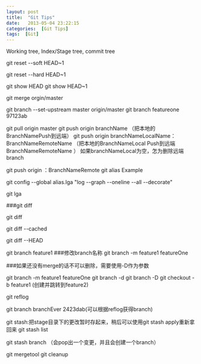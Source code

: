 ```yaml
---
layout: post
title:  "Git Tips"
date:   2013-05-04 23:22:15
categories:  [Git Tips]
tags:  [Git]
---
```


Working tree, Index/Stage tree, commit tree

git reset --soft HEAD~1

git reset --hard HEAD~1

git show HEAD git show HEAD~1

git merge orgin/master

git branch --set-upstream master origin/master
git branch featureone 97123ab

git pull origin master
git push origin branchName （把本地的BranchNamePush到远端）
git push origin branchNameLocalName：BranchNameRemoteName （把本地的BranchNameLocal Push到远端BranchNameRemoteName ）
如果branchNameLocal为空，怎为删除远端branch 

git push origin ：BranchNameRemote 
git alias Example

git config --global alias.lga "log --graph --oneline --all --decorate"

git lga

###git diff

git diff 

git diff --cached

git diff --HEAD


git branch feature1
###修改branch名称
git branch -m feature1 featureOne 

###如果还没有merge的话不可以删除，需要使用-D作为参数

git branch -m feature1 featureOne 
git branch -d
git branch -D
git checkout -b feature1 (创建并跳转到feature2)

git reflog

git branch branchEver 2423dab(可以根据reflog获得branch)

git stash:把stage目录下的更改暂时存起来，稍后可以使用git stash apply重新拿回来
git stash list

git stash branch （会pop出一个变更，并且会创建一个branch）

git mergetool
git cleanup


